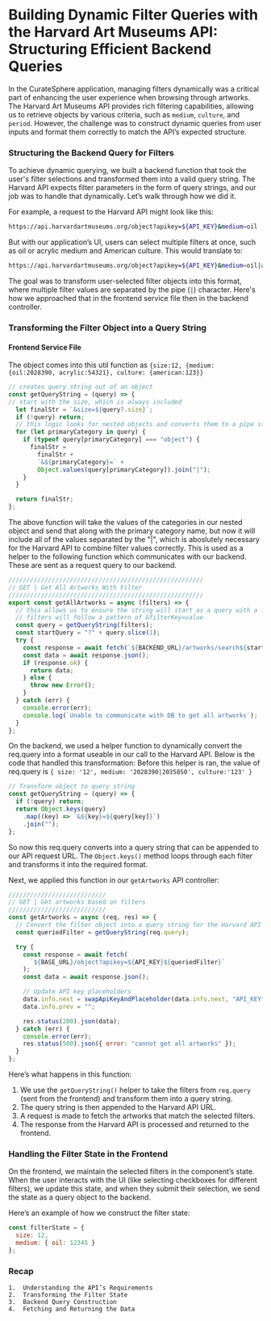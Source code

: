 # Building Dynamic Filter Queries with the Harvard Art Museums API: Structuring Efficient Backend Queries

In the CurateSphere application, managing filters dynamically was a critical part of enhancing the user experience when browsing through artworks. The Harvard Art Museums API provides rich filtering capabilities, allowing us to retrieve objects by various criteria, such as `medium`, `culture`, and `period`. However, the challenge was to construct dynamic queries from user inputs and format them correctly to match the API’s expected structure.

### Structuring the Backend Query for Filters

To achieve dynamic querying, we built a backend function that took the user's filter selections and transformed them into a valid query string. The Harvard API expects filter parameters in the form of query strings, and our job was to handle that dynamically. Let’s walk through how we did it.

For example, a request to the Harvard API might look like this:

```bash
https://api.harvardartmuseums.org/object?apikey=${API_KEY}&medium=oil
```

But with our application’s UI, users can select multiple filters at once, such as oil or acrylic medium and American culture. This would translate to:

```bash
https://api.harvardartmuseums.org/object?apikey=${API_KEY}&medium=oil|acrylic&culture=american
```

The goal was to transform user-selected filter objects into this format, where multiple filter values are separated by the pipe (`|`) character. Here's how we approached that in the frontend service file then in the backend controller.


### Transforming the Filter Object into a Query String

#### Frontend Service File
The object comes into this util function as `{size:12, {medium: {oil:2028390, acrylic:54321}, culture: {american:123}}`
```js
// creates query string out of an object
const getQueryString = (query) => {
// start with the size, which is always included
  let finalStr = `&size=${query?.size}`;
  if (!query) return;
  // this logic looks for nested objects and converts them to a pipe str if there are more than 1 value associated with it
  for (let primaryCategory in query) {
    if (typeof query[primaryCategory] === "object") {
      finalStr =
        finalStr +
        `&${primaryCategory}=` +
        Object.values(query[primaryCategory]).join("|");
    }
  }

  return finalStr;
};
```
The above function will take the values of the categories in our nested object and send that along with the primary category name, but now it will include all of the values separated by the "|", which is aboslutely necessary for the Harvard API to combine filter values correctly. This is used as a helper to the following function which communicates with our backend. These are sent as a request query to our backend. 

```js
//////////////////////////////////////////////////////
// GET | Get All Artworks With Filter
//////////////////////////////////////////////////////
export const getAllArtworks = async (filters) => {
  // this allows us to ensure the string will start as a query with a ? and all following
  // filters will follow a pattern of &filterKey=value
  const query = getQueryString(filters);
  const startQuery = "?" + query.slice(1);
  try {
    const response = await fetch(`${BACKEND_URL}/artworks/search${startQuery}`);
    const data = await response.json();
    if (response.ok) {
      return data;
    } else {
      throw new Error();
    }
  } catch (err) {
    console.error(err);
    console.log(`Unable to communicate with DB to get all artworks`);
  }
};
```

On the backend, we used a helper function to dynamically convert the req.query into a format useable in our call to the Harvard API. Below is the code that handled this transformation:
Before this helper is ran, the value of req.query is `{ size: '12', medium: '2028390|2035850', culture:'123' }`
```js
// Transform object to query string
const getQueryString = (query) => {
  if (!query) return;
  return Object.keys(query)
    .map((key) => `&${key}=${query[key]}`)
    .join("");
};
```
So now this req.query converts into a query string that can be appended to our API request URL. The `Object.keys()` method loops through each filter and transforms it into the required format. 

Next, we applied this function in our `getArtworks` API controller:

```js
///////////////////////////
// GET | Get artworks based on filters
///////////////////////////
const getArtworks = async (req, res) => {
  // Convert the filter object into a query string for the Harvard API
  const queriedFilter = getQueryString(req.query);

  try {
    const response = await fetch(
      `${BASE_URL}/object?apikey=${API_KEY}${queriedFilter}`
    );
    const data = await response.json();

    // Update API key placeholders
    data.info.next = swapApiKeyAndPlaceholder(data.info.next, "API_KEY");
    data.info.prev = "";

    res.status(200).json(data);
  } catch (err) {
    console.error(err);
    res.status(500).json({ error: "cannot get all artworks" });
  }
};
```

Here’s what happens in this function:
1. We use the `getQueryString()` helper to take the filters from `req.query` (sent from the frontend) and transform them into a query string.
2. The query string is then appended to the Harvard API URL.
3. A request is made to fetch the artworks that match the selected filters.
4. The response from the Harvard API is processed and returned to the frontend.

### Handling the Filter State in the Frontend

On the frontend, we maintain the selected filters in the component’s state. When the user interacts with the UI (like selecting checkboxes for different filters), we update this state, and when they submit their selection, we send the state as a query object to the backend.

Here’s an example of how we construct the filter state:

```js
const filterState = {
  size: 12, 
  medium: { oil: 12345 }
};
```
### Recap
	1.	Understanding the API’s Requirements
	2.	Transforming the Filter State
	3.	Backend Query Construction
	4.	Fetching and Returning the Data
